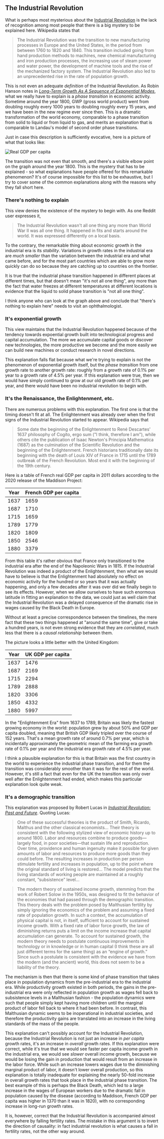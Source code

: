 ## The Industrial Revolution

What is perhaps most mysterious about the [Industrial Revolution](https://en.wikipedia.org/wiki/Industrial_Revolution) is the lack of recognition among most people that there is a big mystery to be explained here. Wikipedia states that

> The Industrial Revolution was the transition to new manufacturing processes in Europe and the United States, in the period from between 1760 to 1820 and 1840. This transition included going from hand production methods to machines, new chemical manufacturing and iron production processes, the increasing use of steam power and water power, the development of machine tools and the rise of the mechanized factory system. The Industrial Revolution also led to an unprecedented rise in the rate of population growth.

This is not even an adequate *definition* of the Industrial Revolution. As Robin Hanson notes in [*Long-Term Growth As A Sequence of Exponential Modes*](https://mason.gmu.edu/~rhanson/longgrow.pdf), what we really have to explain is a *phase transition* in economic activity. Sometime around the year 1800, GWP (gross world product) went from doubling roughly every 1000 years to doubling roughly every 15 years, and we have been in the new regime ever since then. This is a dramatic transformation of the world economy, comparable to a phase transition from solid to liquid or from liquid to gas, and merits an explanation that is comparable to Landau's model of second order phase transitions.

Just in case this description is sufficiently evocative, here is a picture of what that looks like:

![Real GDP per capita](https://upload.wikimedia.org/wikipedia/commons/f/f3/World_GDP_Per_Capita_1500_to_2000%2C_Log_Scale.png)

The transition was not even that smooth, and there's a visible elbow point on the graph around the year 1800. This is the mystery that has to be explained - so what explanations have people offered for this remarkable phenomenon? It's of course impossible for this list to be exhaustive, but I try to cover some of the common explanations along with the reasons why they fall short here.

### There's nothing to explain

This view denies the existence of the mystery to begin with. As one Reddit user expresses it,

> The Industrial Revolution wasn't all one thing any more than World War II was all one thing. It happened in fits and starts around the world. It was expressed differently on a local basis.

To the contrary, the remarkable thing about economic growth in the industrial era is its *stability*. Variations in growth rates in the industrial era are *much smaller* than the variation between the industrial era and what came before, and for the most part countries which are able to grow more quickly can do so because they are catching up to countries on the frontier.

It is true that the industrial phase transition happened in different places at different times, but that doesn't mean "it's not all one thing", any more than the fact that water freezes at different temperatures at different locations is evidence that the liquid to solid phase transition is "not all one thing".

I think anyone who can look at the graph above and conclude that "there's nothing to explain here" needs to visit an ophthalmologist.

### It's exponential growth

This view maintains that the Industrial Revolution happened because of the tendency towards expoential growth built into technological progress and capital accumulation. The more we accumulate capital goods or discover new technologies, the more productive we become and the more easily we can build new machines or conduct research in novel directions.

This explanation falls flat because what we're trying to explain is not the phenomenon of exponential growth itself, but the *phase transition* from one growth rate to another growth rate: roughly from a growth rate of 0.1% per year to a growth rate of 4.5% per year. If this explanation were true, then we would have simply continued to grow at our old growth rate of 0.1% per year, and there would have been no industrial revolution to begin with.

### It's the Renaissance, the Enlightenment, etc.

There are numerous problems with this explanation. The first one is that the timing doesn't fit at all. The Enlightenment was already over when the first signs of the Industrial Revolution started to appear. Wikipedia says that

> Some date the beginning of the Enlightenment to René Descartes' 1637 philosophy of Cogito, ergo sum ("I think, therefore I am"), while others cite the publication of Isaac Newton's Principia Mathematica (1687) as the culmination of the Scientific Revolution and the beginning of the Enlightenment. French historians traditionally date its beginning with the death of Louis XIV of France in 1715 until the 1789 outbreak of the French Revolution. Most end it with the beginning of the 19th century. 

Here is a table of French real GDP per capita in 2011 dollars according to the 2020 release of the Maddison Project:

Year | French GDP per capita
------------ | -------------
1637 | 1659
1687 | 1710
1715 | 1659
1789 | 1779
1820 | 1809
1850 | 2546
1880 | 3379

From this table it's rather obvious that France only transitioned to the industrial era after the end of the Napoleonic Wars in 1815. If the Industrial Revolution was indeed a product of the Enlightenment, then what we would have to believe is that the Enlightenment had absolutely no effect on economic activity for the hundred or so years that it was actually happening, and only a few decades after it was over did we finally begin to see its effects. However, when we allow ourselves to have such enormous latitude in fitting an explanation to the data, we could just as well claim that the Industrial Revolution was a delayed consequence of the dramatic rise in wages caused by the Black Death in Europe.

Without at least a precise correspondence between the timelines, the mere fact that these two things happened at "around the same time", give or take a hundred years, is not even strong evidence that they are *correlated*, much less that there is a *causal relationship* between them.

The picture looks a little better with the United Kingdom:

Year | UK GDP per capita
------------ | -------------
1637 | 1476
1687 | 2169
1715 | 2294
1789 | 2888
1820 | 3306
1850 | 4332
1880 | 5997

In the "Enlightenment Era" from 1637 to 1789, Britain was likely the fastest growing economy in the world: population grew by about 50% and GDP per capita doubled, meaning that British GDP likely tripled over the course of 152 years. That's a mean growth rate of around 0.7% per year, which is incidentally approximately the geometric mean of the farming era growth rate of 0.1% per year and the industrial era growth rate of 4.5% per year.

I think a plausible explanation for this is that Britain was the first country in the world to experience the industrial phase transition, and for them the transition was considerably smoother than it was for the rest of the world. However, it's still a fact that even for the UK the transition was only over well after the Enlightenment had ended, which makes this particular explanation look quite weak.

### It's a demographic transition

This explanation was proposed by Robert Lucas in [*Industrial Revolution: Past and Future*](https://www.minneapolisfed.org/article/2004/the-industrial-revolution-past-and-future). Quoting Lucas:

> One of these successful theories is the product of Smith, Ricardo, Malthus and the other classical economists... Their theory is consistent with the following stylized view of economic history up to around 1800. Labor and resources combine to produce goods—largely food, in poor societies—that sustain life and reproduction. Over time, providence and human ingenuity make it possible for given amounts of labor and resources to produce more goods than they could before. The resulting increases in production per person stimulate fertility and increases in population, up to the point where the original standard of living is restored... The model predicts that the living standards of working people are maintained at a roughly constant, “subsistence” level...

> The modern theory of sustained income growth, stemming from the work of Robert Solow in the 1950s, was designed to fit the behavior of the economies that had passed through the demographic transition. This theory deals with the problem posed by Malthusian fertility by simply ignoring the economics of the problem and assuming a fixed rate of population growth. In such a context, the accumulation of physical capital is not, in itself, sufficient to account for sustained income growth. With a fixed rate of labor force growth, the law of diminishing returns puts a limit on the income increase that capital accumulation can generate. To account for sustained growth, the modern theory needs to postulate continuous improvements in technology or in knowledge or in human capital (I think these are all just different terms for the same thing) as an “engine of growth.” Since such a postulate is consistent with the evidence we have from the modern (and the ancient) world, this does not seem to be a liability of the theory. 

The mechanism is then that there is some kind of phase transition that takes place in population dynamics from the pre-industrial era to the industrial era. While productivity growth existed in both periods, the gains in the pre-industrial era were only reflected in population growth as wages fell back to subsistence levels in a Malthusian fashion - the population dynamics were such that people simply kept having more children until the marginal product of labor fell back to where it had been before. In contrast, this Malthusian dynamic seems to be inoperational in industrial societies, and therefore the productivity gains are translated into an increase in the living standards of the mass of the people.

This explanation can't possibly account for the Industrial Revolution, because the Industrial Revolution is not just an increase in *per capita* growth rates, it's an increase in *overall* growth rates. If this explanation were correct, while it's true that we would see faster per capita income growth in the industrial era, we would see *slower* overall income growth, because we would be losing the gain in production that would result from an increase in the labor force. While such an increase lowers wages due to the diminishing marginal product of labor, it doesn't lower overall production, so this explanation is totally inadequate for explaining the nearly 50-fold increase in overall growth rates that took place in the industrial phase transition. The best example of this is perhaps the Black Death, which led to a large increase in the wages of European workers due to the dramatic fall in population caused by the disease (according to Maddison, French GDP per capita was higher in 1370 than it was in 1820), with no corresponding increase in long-run growth rates.

It is, however, correct that the Industrial Revolution is accompanied almost everywhere by falling fertility rates. The mistake in this argument is to invert the direction of causality: in fact industrial revolution is what causes a fall in fertility rates, not the other way around.

